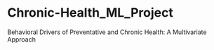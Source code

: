 # Chronic-Health_ML_Project
Behavioral Drivers of Preventative and Chronic Health: A Multivariate Approach

